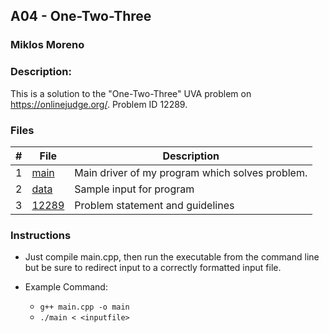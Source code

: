 ## A04 - One-Two-Three
### Miklos Moreno
### Description:

This is a solution to the "One-Two-Three" UVA problem on https://onlinejudge.org/. Problem ID 12289.

### Files

|   #   | File               | Description                                     |
| :---: | ------------------ | ----------------------------------------------- |
|   1   | [main](main.cpp)   | Main driver of my program which solves problem. |
|   2   | [data](data.txt)   | Sample input for program                        |
|   3   | [12289](12289.pdf) | Problem statement and guidelines                |

### Instructions

- Just compile main.cpp, then run the executable from the command line but be sure to redirect
input to a correctly formatted input file.

- Example Command:
    - `g++ main.cpp -o main`
    - `./main < <inputfile>`